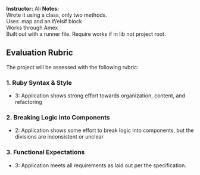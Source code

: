 **Instructor:**   Ali
**Notes:**   
Wrote it using a class, only two methods.   
Uses .map and an if/elsif block   
Works through Amex  
Built out with a runner file. Require works if in lib not project root.

## Evaluation Rubric

The project will be assessed with the following rubric:

### 1. Ruby Syntax & Style

* 3:  Application shows strong effort towards organization, content, and refactoring

### 2. Breaking Logic into Components

* 2: Application shows some effort to break logic into components, but the divisions are inconsistent or unclear

### 3. Functional Expectations

* 3: Application meets all requirements as laid out per the specification.


